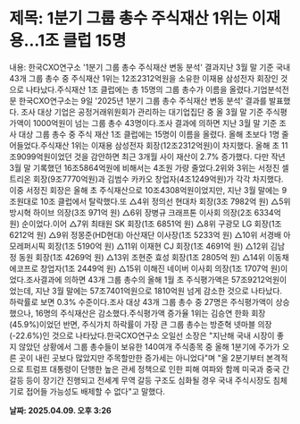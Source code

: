 # **제목: 1분기 그룹 총수 주식재산 1위는 이재용…1조 클럽 15명**

  내용: 한국CXO연구소 '1분기 그룹 총수 주식재산 변동 분석' 결과지난 3월 말 기준 국내 43개 그룹 총수 중 주식재산 1위는 12조2312억원을 소유한 이재용 삼성전자 회장인 것으로 나타났다.주식재산 1조 클럽에는 총 15명의 그룹 총수가 이름을 올렸다.기업분석전문 한국CXO연구소는 9일 '2025년 1분기 그룹 총수 주식재산 변동 분석' 결과를 발표했다. 조사 대상 기업은 공정거래위원회가 관리하는 대기업집단 중 올 3월 말 기준 주식평가액이 1000억원이 넘는 그룹 총수 43명이다.조사 결과에 의하면 지난 3월 말 기준 조사 대상 그룹 총수 중 주식 재산 1조 클럽에는 15명이 이름을 올렸다. 올해 초보다 1명 줄어들었다.주식재산 1위는 이재용 삼성전자 회장(12조2312억원)이 차지했다. 올해 초 11조9099억원이었던 것을 감안하면 최근 3개월 사이 재산이 2.7% 증가했다. 다만 작년 3월 말 기록했던 16조5864억원에 비해서는 4조원 가량 줄었다.2위와 3위는 서정진 셀트리온 회장(9조7770억원)과 김범수 카카오 창업자(4조1249억원)가 각각 차지했다. 이중 서정진 회장은 올해 초 주식재산으로 10조4308억원이었지만, 지난 3월 말에는 9조원대로 10조 클럽에서 탈락했다.또 △4위 정의선 현대차 회장(3조 7982억 원) △5위 방시혁 하이브 의장(3조 971억 원) △6위 장병규 크래프톤 이사회 의장(2조 6334억 원) 순이었다.이어 △7위 최태원 SK 회장(1조 6851억 원) △8위 구광모 LG 회장(1조 6212억 원) △9위 정몽준(HD현대) 아산재단 이사장(1조 5233억 원) △10위 서경배 아모레퍼시픽 회장(1조 5190억 원) △11위 이재현 CJ 회장(1조 4691억 원) △12위 김남정 동원 회장(1조 4269억 원) △13위 조현준 효성 회장(1조 2805억 원) △14위 이동채 에코프로 창업자(1조 2449억 원) △15위 이해진 네이버 이사회 의장(1조 1707억 원)이었다.조사결과에 의하면 43개 그룹 총수의 올해 1월 초 주식평가액은 57조9212억원이었는데, 지난 3월 말에는 57조7401억원으로 1810억원 넘게 감소한 것으로 나타났다. 하락률로 보면 0.3% 수준이다.조사 대상 43개 그룹 총수 중 27명은 주식평가액이 상승했으나, 16명의 주식재산은 감소했다.주식평가액 증가율 1위는 김승연 한화 회장(45.9%)이었던 반면, 주식가치 하락률이 가장 큰 그룹 총수는 방준혁 넷마블 의장(-22.6%)인 것으로 나타났다.한국CXO연구소 오일선 소장은 "지난해 국내 시장이 좋지 않았던 상황에서 그룹 총수들이 보유한 140여개 주식종목 중 올해 1분기에 주가가 오른 곳이 내린 곳보다 많았지만 주목할만한 증가세는 아니었다"며 "올 2분기부터 본격적으로 트럼프 대통령이 단행한 높은 관세 정책으로 인한 피해 여파와 함께 미국과 중국 간 갈등 등이 장기간 진행되고 전세계 무역 갈등 구조도 심화될 경우 국내 주식시장도 침체기로 접어들 가능성도 배제할 수 없다"고 말했다.

  **날짜: 2025.04.09. 오후 3:26**